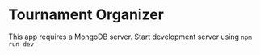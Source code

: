 # Tournament Organizer
This app requires a MongoDB server. Start development server using `npm run dev`